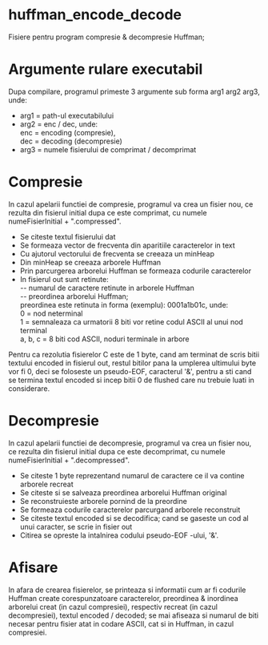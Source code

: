# huffman_encode_decode
Fisiere pentru program compresie & decompresie Huffman;  

# Argumente rulare executabil  
Dupa compilare, programul primeste 3 argumente sub forma arg1 arg2 arg3, unde:  
  - arg1 = path-ul executabilului  
  - arg2 = enc / dec, unde:  
        enc = encoding (compresie),  
        dec = decoding (decompresie)      
  - arg3 = numele fisierului de comprimat / decomprimat  

# Compresie
In cazul apelarii functiei de compresie, programul va crea un fisier nou, ce rezulta din fisierul initial dupa ce este comprimat, cu numele numeFisierInitial + ".compressed".  

 - Se citeste textul fisierului dat
 - Se formeaza vector de frecventa din aparitiile caracterelor in text
 - Cu ajutorul vectorului de frecventa se creeaza un minHeap
 - Din minHeap se creeaza arborele Huffman
 - Prin parcurgerea arborelui Huffman se formeaza codurile caracterelor
 - In fisierul out sunt retinute:  
              -- numarul de caractere retinute in arborele Huffman  
              -- preordinea arborelui Huffman;  
                      preordinea este retinuta in forma (exemplu): 0001a1b01c, unde:     
                          0 = nod neterminal  
                          1 = semnaleaza ca urmatorii 8 biti vor retine codul ASCII al unui nod terminal  
                          a, b, c = 8 biti cod ASCII, noduri terminale in arbore  
                    
 Pentru ca rezolutia fisierelor C este de 1 byte, cand am terminat de scris bitii textului encoded in fisierul out, restul bitilor pana la umplerea ultimului byte vor fi 0, deci se foloseste un pseudo-EOF, caracterul '&', pentru a sti cand se termina textul encoded si incep bitii 0 de flushed care nu trebuie luati in considerare.   

# Decompresie  
In cazul apelarii functiei de decompresie, programul va crea un fisier nou, ce rezulta din fisierul initial dupa ce este decomprimat, cu numele numeFisierInitial + ".decompressed".  

- Se citeste 1 byte reprezentand numarul de caractere ce il va contine arborele recreat  
- Se citeste si se salveaza preordinea arborelui Huffman original  
- Se reconstruieste arborele pornind de la preordine  
- Se formeaza codurile caracterelor parcurgand arborele reconstruit  
- Se citeste textul encoded si se decodifica; cand se gaseste un cod al unui caracter, se scrie in fisier out  
- Citirea se opreste la intalnirea codului pseudo-EOF -ului, '&'.  

# Afisare  
In afara de crearea fisierelor, se printeaza si informatii cum ar fi codurile Huffman create corespunzatoare caracterelor, preordinea & inordinea arborelui creat (in cazul compresiei), respectiv recreat (in cazul decompresiei), textul encoded / decoded; se mai afiseaza si numarul de biti necesar pentru fisier atat in codare ASCII, cat si in Huffman, in cazul compresiei.  
